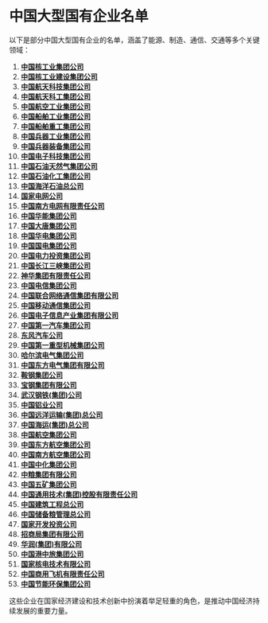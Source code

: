 # 中国大型国有企业名单

以下是部分中国大型国有企业的名单，涵盖了能源、制造、通信、交通等多个关键领域：

1. **[中国核工业集团公司](guoqi\中国核工业集团公司.md "中国核工业集团公司")**
2. **[中国核工业建设集团公司](guoqi\中国核工业建设集团公司.md "中国核工业建设集团公司")**
3. **[中国航天科技集团公司](guoqi\中国航天科技集团公司.md "中国航天科技集团公司")**
4. **[中国航天科工集团公司](guoqi\中国航天科工集团公司.md "中国航天科工集团公司")**
5. **[中国航空工业集团公司](guoqi\中国航空工业集团公司.md "中国航空工业集团公司")**
6. **[中国船舶工业集团公司](guoqi\中国船舶工业集团公司.md "中国船舶工业集团公司")**
7. **[中国船舶重工集团公司](guoqi\中国船舶重工集团公司.md "中国船舶重工集团公司")**
8. **[中国兵器工业集团公司](guoqi\中国兵器工业集团公司.md "中国兵器工业集团公司")**
9. **[中国兵器装备集团公司](guoqi\中国兵器装备集团公司.md "中国兵器装备集团公司")**
10. **[中国电子科技集团公司](guoqi\中国电子科技集团公司.md "中国电子科技集团公司")**
11. **[中国石油天然气集团公司](guoqi\中国石油天然气集团公司.md "中国石油天然气集团公司")**
12. **[中国石油化工集团公司](guoqi\中国石油化工集团公司.md "中国石油化工集团公司")**
13. **[中国海洋石油总公司](guoqi\中国海洋石油总公司.md "中国海洋石油总公司")**
14. **[国家电网公司](guoqi\国家电网公司.md "国家电网公司")**
15. **[中国南方电网有限责任公司](guoqi\中国南方电网有限责任公司.md "中国南方电网有限责任公司")**
16. **[中国华能集团公司](guoqi\中国华能集团公司.md "中国华能集团公司")**
17. **[中国大唐集团公司](guoqi\中国大唐集团公司.md "中国大唐集团公司")**
18. **[中国华电集团公司](guoqi\中国华电集团公司.md "中国华电集团公司")**
19. **[中国国电集团公司](guoqi\中国国电集团公司.md "中国国电集团公司")**
20. **[中国电力投资集团公司](guoqi\中国电力投资集团公司.md "中国电力投资集团公司")**
21. **[中国长江三峡集团公司](guoqi\中国长江三峡集团公司.md "中国长江三峡集团公司")**
22. **[神华集团有限责任公司](guoqi\神华集团有限责任公司.md "神华集团有限责任公司")**
23. **[中国电信集团公司](guoqi\中国电信集团公司.md "中国电信集团公司")**
24. **[中国联合网络通信集团有限公司](guoqi\中国联合网络通信集团有限公司.md "中国联合网络通信集团有限公司")**
25. **[中国移动通信集团公司](guoqi\中国移动通信集团公司.md "中国移动通信集团公司")**
26. **[中国电子信息产业集团有限公司](guoqi\中国电子信息产业集团有限公司.md "中国电子信息产业集团有限公司")**
27. **[中国第一汽车集团公司](guoqi\中国第一汽车集团公司.md "中国第一汽车集团公司")**
28. **[东风汽车公司](guoqi\东风汽车公司.md "东风汽车公司")**
29. **[中国第一重型机械集团公司](guoqi\中国第一重型机械集团公司.md "中国第一重型机械集团公司")**
30. **[哈尔滨电气集团公司](guoqi\哈尔滨电气集团公司.md "哈尔滨电气集团公司")**
31. **[中国东方电气集团有限公司](guoqi\中国东方电气集团有限公司.md "中国东方电气集团有限公司")**
32. **[鞍钢集团公司](guoqi\鞍钢集团公司.md "鞍钢集团公司")**
33. **[宝钢集团有限公司](guoqi\宝钢集团有限公司.md "宝钢集团有限公司")**
34. **[武汉钢铁(集团)公司](guoqi\武汉钢铁(集团)公司.md "武汉钢铁(集团)公司")**
35. **[中国铝业公司](guoqi\中国铝业公司.md "中国铝业公司")**
36. **[中国远洋运输(集团)总公司](guoqi\中国远洋运输(集团)总公司.md "中国远洋运输(集团)总公司")**
37. **[中国海运(集团)总公司](guoqi\中国海运(集团)总公司.md "中国海运(集团)总公司")**
38. **[中国航空集团公司](guoqi\中国航空集团公司.md "中国航空集团公司")**
39. **[中国东方航空集团公司](guoqi\中国东方航空集团公司.md "中国东方航空集团公司")**
40. **[中国南方航空集团公司](guoqi\中国南方航空集团公司.md "中国南方航空集团公司")**
41. **[中国中化集团公司](guoqi\中国中化集团公司.md "中国中化集团公司")**
42. **[中粮集团有限公司](guoqi\中粮集团有限公司.md "中粮集团有限公司")**
43. **[中国五矿集团公司](guoqi\中国五矿集团公司.md "中国五矿集团公司")**
44. **[中国通用技术(集团)控股有限责任公司](guoqi\中国通用技术(集团)控股有限责任公司.md "中国通用技术(集团)控股有限责任公司")**
45. **[中国建筑工程总公司](guoqi\中国建筑工程总公司.md "中国建筑工程总公司")**
46. **[中国储备粮管理总公司](guoqi\中国储备粮管理总公司.md "中国储备粮管理总公司")**
47. **[国家开发投资公司](guoqi\国家开发投资公司.md "国家开发投资公司")**
48. **[招商局集团有限公司](guoqi\招商局集团有限公司.md "招商局集团有限公司")**
49. **[华润(集团)有限公司](guoqi\华润(集团)有限公司.md "华润(集团)有限公司")**
50. **[中国港中旅集团公司](guoqi\中国港中旅集团公司.md "中国港中旅集团公司")**
51. **[国家核电技术有限公司](guoqi\国家核电技术有限公司.md "国家核电技术有限公司")**
52. **[中国商用飞机有限责任公司](guoqi\中国商用飞机有限责任公司.md "中国商用飞机有限责任公司")**
53. **[中国节能环保集团公司](guoqi\中国节能环保集团公司.md "中国节能环保集团公司")**


这些企业在国家经济建设和技术创新中扮演着举足轻重的角色，是推动中国经济持续发展的重要力量。